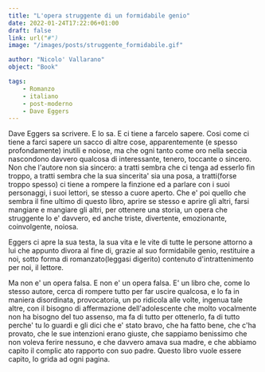 ```yaml
---
title: "L'opera struggente di un formidabile genio"
date: 2022-01-24T17:22:06+01:00
draft: false
link: url("#")
image: "/images/posts/struggente_formidabile.gif"

author: "Nicolo' Vallarano"
object: "Book"

tags:
    - Romanzo
    - italiano
    - post-moderno
    - Dave Eggers
---
```

Dave Eggers sa scrivere. E lo sa. E ci tiene a farcelo sapere. Cosi come ci tiene a farci sapere un sacco di altre cose, apparentemente (e spesso profondamente) inutili e noiose, ma che ogni tanto come oro nella seccia nascondono davvero qualcosa di interessante, tenero, toccante o sincero. Non che l'autore non sia sincero: a tratti sembra che ci tenga ad esserlo fin troppo, a tratti sembra che la sua sincerita' sia una posa, a tratti(forse troppo spesso) ci tiene a rompere la finzione ed a parlare con i suoi personaggi, i suoi lettori, se stesso a cuore aperto. Che e' poi quello che sembra il fine ultimo di questo libro, aprire se stesso e aprire gli altri, farsi mangiare e mangiare gli altri, per ottenere una storia, un opera che struggente lo e' davvero, ed anche triste, divertente, emozionante, coinvolgente, noiosa.

Eggers ci apre la sua testa, la sua vita e le vite di tutte le persone attorno a lui che appunto divora al fine di, grazie al suo formidabile genio, restituire a noi, sotto forma di romanzato(leggasi digerito) contenuto d'intrattenimento per noi, il lettore.

Ma non e' un opera falsa. E non e' un opera falsa. E' un libro che, come lo stesso autore, cerca di rompere tutto per far uscire qualcosa, e lo fa in maniera disordinata, provocatoria, un po ridicola alle volte, ingenua tale altre, con il bisogno di affermazione dell'adolescente che molto vocalmente non ha bisogno del tuo assenso, ma fa di tutto per ottenerlo, fa di tutto perche' tu lo guardi e gli dici che e' stato bravo, che ha fatto bene, che c'ha provato, che le sue intenzioni erano giuste, che sappiamo benissimo che non voleva ferire nessuno, e che davvero amava sua madre, e che abbiamo capito il complic	ato rapporto con suo padre. Questo libro vuole essere capito, lo grida ad ogni pagina.

